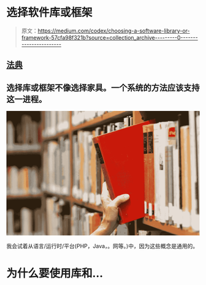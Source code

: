 # 选择软件库或框架

> 原文：<https://medium.com/codex/choosing-a-software-library-or-framework-57cfa98f321b?source=collection_archive---------0----------------------->

## [法典](http://medium.com/codex)

## 选择库或框架不像选择家具。一个系统的方法应该支持这一进程。

![](img/3c35999f077dea24f66c5216019be580.png)

我会试着从语言/运行时/平台(PHP，Java，。网等。)中，因为这些概念是通用的。

# 为什么要使用库和…